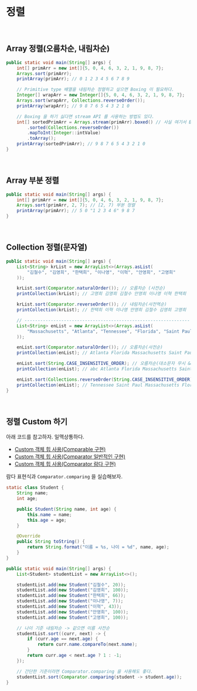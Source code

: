 # 정렬

<br>

## Array 정렬(오름차순, 내림차순)

```java
public static void main(String[] args) {
    int[] primArr = new int[]{5, 0, 4, 6, 3, 2, 1, 9, 8, 7};
    Arrays.sort(primArr);
    printArray(primArr); // 0 1 2 3 4 5 6 7 8 9

    // Primitive type 배열을 내림차순 정렬하고 싶으면 Boxing 이 필요하다.
    Integer[] wrapArr = new Integer[]{5, 0, 4, 6, 3, 2, 1, 9, 8, 7};
    Arrays.sort(wrapArr, Collections.reverseOrder());
    printArray(wrapArr); // 9 8 7 6 5 4 3 2 1 0

    // Boxing 을 하기 싫다면 stream API 를 사용하는 방법도 있다.
    int[] sortedPrimArr = Arrays.stream(primArr).boxed() // 사실 여기서 Boxing 된다.
        .sorted(Collections.reverseOrder())
        .mapToInt(Integer::intValue)
        .toArray();
    printArray(sortedPrimArr); // 9 8 7 6 5 4 3 2 1 0
}
```

<br>

## Array 부분 정렬

```java
public static void main(String[] args) {
    int[] primArr = new int[]{5, 0, 4, 6, 3, 2, 1, 9, 8, 7};
    Arrays.sort(primArr, 2, 7); // [2, 7) 부분 정렬
    printArray(primArr); // 5 0 "1 2 3 4 6" 9 8 7
}
```

<br>

## Collection 정렬(문자열)

```java
public static void main(String[] args) {
    List<String> krList = new ArrayList<>(Arrays.asList(
        "김철수", "김영희", "한택희", "이나영", "이혁", "안영희", "고영희"
    ));

    krList.sort(Comparator.naturalOrder()); // 오름차순 (사전순)
    printCollection(krList); // 고영희 김영희 김철수 안영희 이나영 이혁 한택희

    krList.sort(Comparator.reverseOrder()); // 내림차순(사전역순)
    printCollection(krList); // 한택희 이혁 이나영 안영희 김철수 김영희 고영희

    // ---------------------------------------------------------------
    List<String> enList = new ArrayList<>(Arrays.asList(
        "Massachusetts", "Atlanta", "Tennessee", "Florida", "Saint Paul", "abc"
    ));

    enList.sort(Comparator.naturalOrder()); // 오름차순(사전순)
    printCollection(enList); // Atlanta Florida Massachusetts Saint Paul Tennessee abc

    enList.sort(String.CASE_INSENSITIVE_ORDER); // 오름차순(대소문자 무시 && 사전순)
    printCollection(enList); // abc Atlanta Florida Massachusetts Saint Paul Tennessee

    enList.sort(Collections.reverseOrder(String.CASE_INSENSITIVE_ORDER)); // 내림차순(대소문자 무시 && 사전역순)
    printCollection(enList); // Tennessee Saint Paul Massachusetts Florida Atlanta abc
}
```

<br>

## 정렬 Custom 하기

아래 코드를 참고하자. 일맥상통하다.

- [Custom 객체 힙 사용(Comparable 구현)](https://github.com/JinseongHwang/programmers-java/blob/master/docs/Heap.md#custom-%EA%B0%9D%EC%B2%B4-%ED%9E%99-%EC%82%AC%EC%9A%A9comparable-%EA%B5%AC%ED%98%84)
- [Custom 객체 힙 사용(Comparator 일반적인 구현)](https://github.com/JinseongHwang/programmers-java/blob/master/docs/Heap.md#custom-%EA%B0%9D%EC%B2%B4-%ED%9E%99-%EC%82%AC%EC%9A%A9comparator-%EC%9D%BC%EB%B0%98%EC%A0%81%EC%9D%B8-%EA%B5%AC%ED%98%84)
- [Custom 객체 힙 사용(Comparator 람다 구현)](https://github.com/JinseongHwang/programmers-java/blob/master/docs/Heap.md#custom-%EA%B0%9D%EC%B2%B4-%ED%9E%99-%EC%82%AC%EC%9A%A9comparator-%EB%9E%8C%EB%8B%A4-%EA%B5%AC%ED%98%84)

람다 표현식과 `Comparator.comparing` 을 실습해보자.

```java
static class Student {
    String name;
    int age;

    public Student(String name, int age) {
        this.name = name;
        this.age = age;
    }

    @Override
    public String toString() {
        return String.format("이름 = %s, 나이 = %d", name, age);
    }
}

public static void main(String[] args) {
    List<Student> studentList = new ArrayList<>();

    studentList.add(new Student("김철수", 20));
    studentList.add(new Student("김영희", 100));
    studentList.add(new Student("한택희", 66));
    studentList.add(new Student("이나영", 7));
    studentList.add(new Student("이혁", 43));
    studentList.add(new Student("안영희", 100));
    studentList.add(new Student("고영희", 100));

    // 나이 기준 내림차순 -> 같으면 이름 사전순
    studentList.sort((curr, next) -> {
        if (curr.age == next.age) {
            return curr.name.compareTo(next.name);
        }
        return curr.age < next.age ? 1 : -1;
    });

    // 간단한 기준이라면 Comparator.comparing 을 사용해도 좋다.
    studentList.sort(Comparator.comparing(student -> student.age));
}
```
